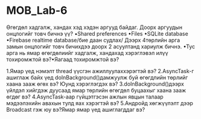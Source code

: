 # MOB_Lab-6

Өгөгдөл хадгалж, хандах хэд хэдэн аргууд байдаг. Доорх аргуудын онцлогийг товч бичнэ үү?
•Shared preferences
•Files
•SQLite database
•Firebase realtime database/бие даан судлах/
Дээрх 4төрлийн арга замын онцлогийг товч бичихдээ доорх 2 асуултанд хариулж бичнэ.
•Тус арга нь ямар өгөгдөлиийг хадгалж, хандахад хэрэглэвэл илүү тохиромжтой вэ?•Яагаад тохиромжтой вэ?

1.Ямар үед нэмэлт thread үүсгэн ажиллуулаххэрэгтэй вэ?
2.AsyncTask-г ашиглаж байх үед doInBackground()дамжуулж буй өгөгдлийн төрлийг хаана зааж өгөх вэ? Юунд хэрэглэгдэх вэ?
3.doInBackground()дээрх үйлдэл хийгдэж дуусаад ямар төрлийн өгөгдөл буцаахыг хаана зааж өгдөг вэ?
4.AsyncTask-аар гүйцэтгэсэн ажлын явцын талаар мэдээлэхийн авахын тулд яах хэрэгтэй вэ?
5.Андройд хөгжүүлэлт дээр Broadcast гэж юу вэ?Ямар ямар үед ашиглагддаг вэ?
